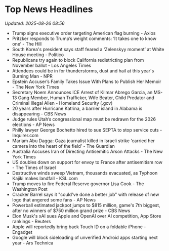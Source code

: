# Top News Headlines

_Updated: 2025-08-26 08:56_

- Trump signs executive order targeting American flag burning - Axios
- Pritzker responds to Trump’s weight comments: ‘It takes one to know one’ - The Hill
- South Korea's president says staff feared a ‘Zelenskyy moment’ at White House meeting - Politico
- Republicans try again to block California redistricting plan from November ballot - Los Angeles Times
- Attendees could be in for thunderstorms, dust and hail at this year's Burning Man - NPR
- Epstein Accuser’s Family Takes Issue With Plans to Publish Her Memoir - The New York Times
- Secretary Noem Announces ICE Arrest of Kilmar Abrego Garcia, an MS-13 Gang Member, Human Trafficker, Wife Beater, Child Predator and Criminal Illegal Alien - Homeland Security (.gov)
- 20 years after Hurricane Katrina, a barrier island in Alabama is disappearing - CBS News
- Judge rules Utah’s congressional map must be redrawn for the 2026 elections - AP News
- Philly lawyer George Bochetto hired to sue SEPTA to stop service cuts - Inquirer.com
- Mariam Abu Dagga: Gaza journalist killed in Israeli strike ‘carried her camera into the heart of the field’ - The Guardian
- Australia Accuses Iran of Directing Antisemitic Arson Attacks - The New York Times
- US doubles down on support for envoy to France after antisemitism row - The Times of Israel
- Destructive winds sweep Vietnam, thousands evacuated, as Typhoon Kajiki makes landfall - KSL.com
- Trump moves to fire Federal Reserve governor Lisa Cook - The Washington Post
- Cracker Barrel says it "could've done a better job" with release of new logo that angered some fans - AP News
- Powerball estimated jackpot jumps to $815 million, game's 7th biggest, after no winners of $750 million grand prize - CBS News
- Elon Musk's xAI sues Apple and OpenAI over AI competition, App Store rankings - Reuters
- Apple will reportedly bring back Touch ID on a foldable iPhone - Engadget
- Google will block sideloading of unverified Android apps starting next year - Ars Technica